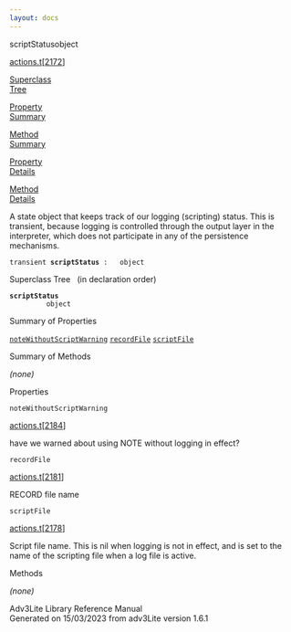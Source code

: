 ```yaml
---
layout: docs
---
```

<span class="title">scriptStatus</span><span class="type">object</span>

[actions.t](../file/actions.t.html)\[[2172](../source/actions.t.html#2172)\]

[Superclass  
Tree](#_SuperClassTree_)

[Property  
Summary](#_PropSummary_)

[Method  
Summary](#_MethodSummary_)

[Property  
Details](#_Properties_)

[Method  
Details](#_Methods_)



A state object that keeps track of our logging (scripting) status. This
is transient, because logging is controlled through the output layer in
the interpreter, which does not participate in any of the persistence
mechanisms.

`transient `**`scriptStatus`**` :   object`



<span id="_SuperClassTree_"></span>



<span class="hdln">Superclass Tree</span>   (in declaration order)



**`scriptStatus`**  
`         object`  
<span id="_PropSummary_"></span>



<span class="hdln">Summary of Properties</span>  



[`noteWithoutScriptWarning`](#noteWithoutScriptWarning) [`recordFile`](#recordFile) [`scriptFile`](#scriptFile)

<span id="_MethodSummary_"></span>



<span class="hdln">Summary of Methods</span>  





*(none)* <span id="_Properties_"></span>



<span class="hdln">Properties</span>  



<span id="noteWithoutScriptWarning"></span>

`noteWithoutScriptWarning`

[actions.t](../file/actions.t.html)\[[2184](../source/actions.t.html#2184)\]



have we warned about using NOTE without logging in effect?



<span id="recordFile"></span>

`recordFile`

[actions.t](../file/actions.t.html)\[[2181](../source/actions.t.html#2181)\]



RECORD file name



<span id="scriptFile"></span>

`scriptFile`

[actions.t](../file/actions.t.html)\[[2178](../source/actions.t.html#2178)\]



Script file name. This is nil when logging is not in effect, and is set
to the name of the scripting file when a log file is active.



<span id="_Methods_"></span>



<span class="hdln">Methods</span>  



*(none)*



Adv3Lite Library Reference Manual  
Generated on 15/03/2023 from adv3Lite version 1.6.1


